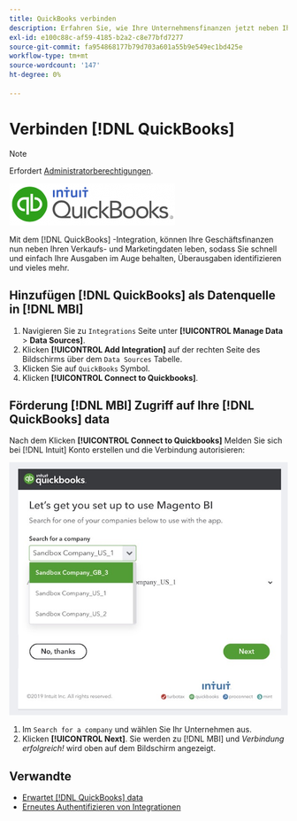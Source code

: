 ```yaml
---
title: QuickBooks verbinden
description: Erfahren Sie, wie Ihre Unternehmensfinanzen jetzt neben Ihren Verkaufs- und Marketingdaten leben können. So können Sie schnell und einfach Ihre Ausgaben im Auge behalten, Überausgaben identifizieren und vieles mehr.
exl-id: e100c88c-af59-4185-b2a2-c8e77bfd7277
source-git-commit: fa954868177b79d703a601a55b9e549ec1bd425e
workflow-type: tm+mt
source-wordcount: '147'
ht-degree: 0%

---
```


# Verbinden [!DNL QuickBooks]

>[!NOTE]
>
>Erfordert [Administratorberechtigungen](../../../administrator/user-management/user-management.md).

![](../../../assets/Quickbooks.png)

Mit dem [!DNL QuickBooks] -Integration, können Ihre Geschäftsfinanzen nun neben Ihren Verkaufs- und Marketingdaten leben, sodass Sie schnell und einfach Ihre Ausgaben im Auge behalten, Überausgaben identifizieren und vieles mehr.

## Hinzufügen [!DNL QuickBooks] als Datenquelle in [!DNL MBI]

1. Navigieren Sie zu `Integrations` Seite unter **[!UICONTROL Manage Data** > **Data Sources]**.
1. Klicken **[!UICONTROL Add Integration]** auf der rechten Seite des Bildschirms über dem `Data Sources` Tabelle.
1. Klicken Sie auf `QuickBooks` Symbol.
1. Klicken **[!UICONTROL Connect to Quickbooks]**.

## Förderung [!DNL MBI] Zugriff auf Ihre [!DNL QuickBooks] data

Nach dem Klicken **[!UICONTROL Connect to Quickbooks]** Melden Sie sich bei [!DNL Intuit] Konto erstellen und die Verbindung autorisieren:

![](../../../assets/QuickBooks_App_Store_1.jpg)

1. Im `Search for a company` und wählen Sie Ihr Unternehmen aus.
1. Klicken **[!UICONTROL Next]**. Sie werden zu [!DNL MBI] und *Verbindung erfolgreich!* wird oben auf dem Bildschirm angezeigt.

## Verwandte

* [Erwartet [!DNL QuickBooks] data](../integrations/quickbooks-data.md)
* [Erneutes Authentifizieren von Integrationen](https://experienceleague.adobe.com/docs/commerce-knowledge-base/kb/how-to/mbi-reauthenticating-integrations.html?lang=en)
